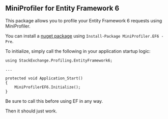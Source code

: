 ## MiniProfiler for Entity Framework 6

This package allows you to profile your Entity Framework 6 requests using MiniProfiler.

You can install a [nuget package](https://www.nuget.org/packages/MiniProfiler.EF6/) using `Install-Package MiniProfiler.EF6 -Pre`. 

To initialize, simply call the following in your application startup logic:

    using StackExchange.Profiling.EntityFramework6;

	...

    protected void Application_Start()
    {
        MiniProfilerEF6.Initialize();
    }

Be sure to call this before using EF in any way.

Then it should just work.